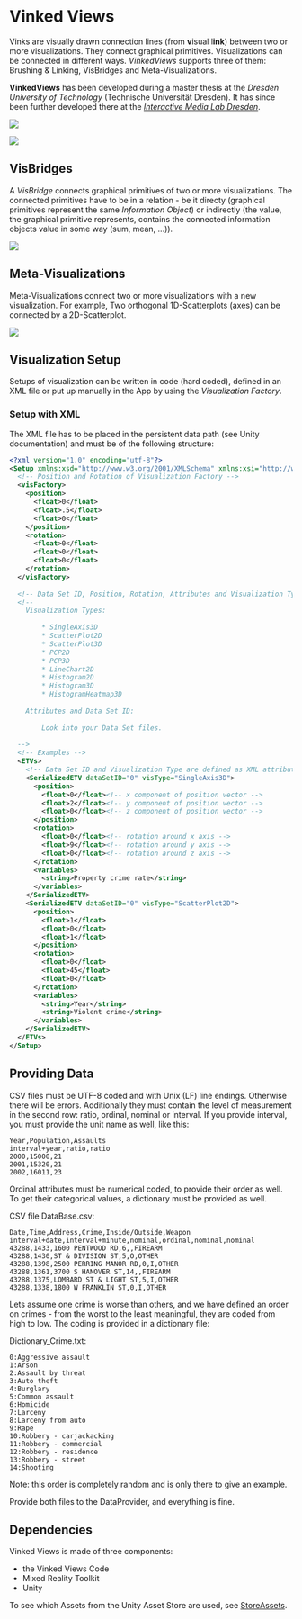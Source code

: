 # Vinked Views

Vinks are visually drawn connection lines (from **v**isual l**ink**) between two or more visualizations. They connect graphical primitives. Visualizations can be connected in different ways. *VinkedViews* supports three of them: Brushing & Linking, VisBridges and Meta-Visualizations.

**VinkedViews** has been developed during a master thesis at the *Dresden University of Technology* (Technische Universität Dresden). It has since been further developed there at the *[Interactive Media Lab Dresden](https://www.imld.de/en/)*.

![](./Documents/Images/icon96.png)

![](./Documents/Images/eckert2018_proto_01.jpg)

## VisBridges

A *VisBridge* connects graphical primitives of two or more visualizations. The connected primitives have to be in a relation - be it directy (graphical primitives represent the same *Information Object*) or indirectly (the value, the graphical primitive represents, contains the connected information objects value in some way (sum, mean, ...)).

![](./Documents/Images/eckert2018_31x.png)


## Meta-Visualizations

Meta-Visualizations connect two or more visualizations with a new visualization. For example, Two orthogonal 1D-Scatterplots (axes) can be connected by a 2D-Scatterplot.

![](./Documents/Images/eckert2018_29.png)

## Visualization Setup

Setups of visualization can be written in code (hard coded), defined in an XML file or put up manually in the App by using the *Visualization Factory*. 


### Setup with XML

The XML file has to be placed in the persistent data path (see Unity documentation) and must be of the following structure:

```xml
<?xml version="1.0" encoding="utf-8"?>
<Setup xmlns:xsd="http://www.w3.org/2001/XMLSchema" xmlns:xsi="http://www.w3.org/2001/XMLSchema-instance">
  <!-- Position and Rotation of Visualization Factory -->
  <visFactory>
    <position>
      <float>0</float>
      <float>.5</float>
      <float>0</float>
    </position>
    <rotation>
      <float>0</float>
      <float>0</float>
      <float>0</float>
    </rotation>
  </visFactory>
  
  <!-- Data Set ID, Position, Rotation, Attributes and Visualization Type of ETVs -->
  <!--
	Visualization Types:
		
		* SingleAxis3D
		* ScatterPlot2D
		* ScatterPlot3D
		* PCP2D
		* PCP3D
		* LineChart2D
		* Histogram2D
		* Histogram3D
		* HistogramHeatmap3D
		
	Attributes and Data Set ID:
		
		Look into your Data Set files.
  
  -->
  <!-- Examples -->
  <ETVs>
	<!-- Data Set ID and Visualization Type are defined as XML attributes -->
    <SerializedETV dataSetID="0" visType="SingleAxis3D">
      <position>
        <float>0</float><!-- x component of position vector -->
        <float>2</float><!-- y component of position vector -->
        <float>0</float><!-- z component of position vector -->
      </position>
      <rotation>
        <float>0</float><!-- rotation around x axis -->
        <float>9</float><!-- rotation around y axis -->
        <float>0</float><!-- rotation around z axis -->
      </rotation>
      <variables>
        <string>Property crime rate</string>
      </variables>
    </SerializedETV>
    <SerializedETV dataSetID="0" visType="ScatterPlot2D">
      <position>
        <float>1</float>
        <float>0</float>
        <float>1</float>
      </position>
      <rotation>
        <float>0</float>
        <float>45</float>
        <float>0</float>
      </rotation>
      <variables>
        <string>Year</string>
        <string>Violent crime</string>
      </variables>
    </SerializedETV>
  </ETVs>
</Setup>

```

## Providing Data

CSV files must be UTF-8 coded and with Unix (LF) line endings. Otherwise there will be errors. Additionally they must contain the level of measurement in the second row: ratio, ordinal, nominal or interval. If you provide interval, you must provide the unit name as well, like this:

```
Year,Population,Assaults
interval+year,ratio,ratio
2000,15000,21
2001,15320,21
2002,16011,23
```

Ordinal attributes must be numerical coded, to provide their order as well. To get their categorical values, a dictionary must be provided as well.

CSV file DataBase.csv:

```
Date,Time,Address,Crime,Inside/Outside,Weapon
interval+date,interval+minute,nominal,ordinal,nominal,nominal
43288,1433,1600 PENTWOOD RD,6,,FIREARM
43288,1430,ST & DIVISION ST,5,O,OTHER
43288,1398,2500 PERRING MANOR RD,0,I,OTHER
43288,1361,3700 S HANOVER ST,14,,FIREARM
43288,1375,LOMBARD ST & LIGHT ST,5,I,OTHER
43288,1338,1800 W FRANKLIN ST,0,I,OTHER
```

Lets assume one crime is worse than others, and we have defined an order on crimes - from the worst to the least meaningful, they are coded from high to low. The coding is provided in a dictionary file:

Dictionary_Crime.txt:

```
0:Aggressive assault
1:Arson
2:Assault by threat
3:Auto theft
4:Burglary
5:Common assault
6:Homicide
7:Larceny
8:Larceny from auto
9:Rape
10:Robbery - carjackacking
11:Robbery - commercial
12:Robbery - residence
13:Robbery - street
14:Shooting
```

Note: this order is completely random and is only there to give an example.

Provide both files to the DataProvider, and everything is fine.


## Dependencies

Vinked Views is made of three components:

+ the Vinked Views Code
+ Mixed Reality Toolkit
+ Unity

To see which Assets from the Unity Asset Store are used, see [StoreAssets](./HoloLens/StoreAssets.md).
